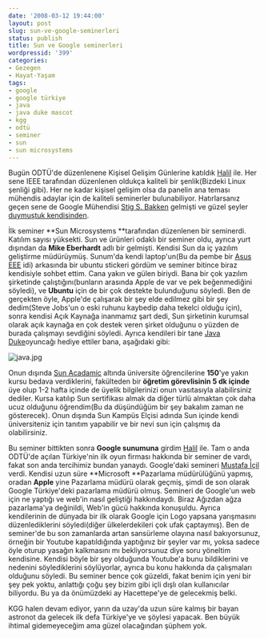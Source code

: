 ```yaml
---
date: '2008-03-12 19:44:00'
layout: post
slug: sun-ve-google-seminerleri
status: publish
title: Sun ve Google seminerleri
wordpressid: '399'
categories:
- Gezegen
- Hayat-Yaşam
tags:
- google
- google türkiye
- java
- java duke mascot
- kgg
- odtü
- seminer
- sun
- sun microsystems
---
```


Bugün ODTÜ'de düzenlenene Kişisel Gelişim Günlerine katıldık [Halil](http://kirikkalem.blogspot.com/) ile. Her sene IEEE tarafından düzenlenen oldukça kaliteli bir şenlik(Bizdeki Linux şenliği gibi). Her ne kadar kişisel gelişim olsa da panelin ana teması mühendis adaylar için de kaliteli seminerler bulunabiliyor. Hatırlarsanız geçen sene de Google Mühendisi [Stig S. Bakken](http://www.pvv.ntnu.no/~ssb/) gelmişti ve güzel şeyler [duymuştuk kendisinden](http://blog.arsln.org/odtude-google-yazilim-muhendisinden-bir-seminer/). 

İlk seminer **Sun Microsystems **tarafından düzenlenen bir seminerdi. Katılım sayısı yüksekti. Sun ve ürünleri odaklı bir seminer oldu, ayrıca yurt dışından da **Mike Eberhardt** adlı bir gelmişti. Kendisi Sun da iç yazılım geliştirme müdürüymüş. Sunum'da kendi laptop'un(Bu da pembe bir [Asus EEE](http://blog.arsln.org/asus-eee-pc-hakkindaki-dusuncelerim/) idi) arkasında bir ubuntu stickeri gördüm ve seminer bitince biraz kendisiyle sohbet ettim. Cana yakın ve gülen biriydi. Bana bir çok yazılım şirketinde çalıştığını(bunların arasında Apple de var ve pek beğenmediğini söyledi), ve **Ubuntu** için de bir çok destekte bulunduğunu söyledi. Ben de gerçekten öyle, Apple'de çalışarak bir şey elde edilmez gibi bir şey dedim(Steve Jobs'un o eski ruhunu kaybedip daha tekelci olduğu için), sonra kendisi Açık Kaynağa inanmamız şart dedi, Sun şirketinin kurumsal olarak açık kaynağa en çok destek veren şirket olduğunu o yüzden de burada çalışmayı sevdiğini söyledi. Ayrıca kendileri bir tane [Java Duke](http://www.java.com/en/dukeszone/)oyuncağı hediye ettiler bana, aşağıdaki gibi:

![java.jpg](http://blog.arsln.org/image/java.jpg)

Onun dışında [Sun Acadamic](http://www.sun.com/solutions/landing/industry/education/sai/index.xml) altında üniversite öğrencilerine **150**'ye yakın kursu bedava verdiklerini, fakülteden bir **öğretim görevlisinin 5 dk içinde** üye olup 1-2 hafta içinde de üyelik bilgilerinizi onun vasıtasıyla alabilirsiniz dediler. Kursa katılıp Sun sertifikası almak da diğer türlü almaktan çok daha ucuz olduğunu öğrendim(Bu da düşündüğüm bir şey bakalım zaman ne gösterecek). Onun dışında Sun Kampüs Elçisi adında Sun içinde kendi üniversiteniz için tanıtım yapabilir ve bir nevi sun için çalışmış da olabilirsiniz.

Bu seminer bittikten sonra **Google sunumuna** girdim [Halil](http://kirikkalem.blogspot.com/) ile. Tam o anda ODTÜ'de açılan Türkiye'nin ilk oyun firması hakkında bir seminer de vardı, fakat son anda tercihimiz bundan yanaydı. Google'daki semineri [Mustafa İçil](http://sozluk.sourtimes.org/show.asp?t=mustafa+icil) verdi. Kendisi uzun süre **Microsoft **Pazarlama müdürülüğünü yapmış, oradan **Apple** yine Pazarlama müdürü olarak geçmiş, şimdi de son olarak Google Türkiye'deki pazarlama müdürü olmuş. Semineri de Google'un web için ne yaptığı ve web'in nasıl geliştiği hakkındaydı. Biraz Ağızdan ağza pazarlama'ya değinildi, Web'in gücü hakkında konuşuldu. Ayrıca kendilerinin de dünyada bir ilk olarak Google için Logo yapsana yarışmasını düzenlediklerini söyledi(diğer ülkelerdekileri çok ufak çaptaymış). Ben de seminer'de bu son zamanlarda artan sansürleme olayına nasıl bakıyorsunuz, örneğin bir Youtube kapatıldığında yaptığınız bir şeyler var mı, yoksa sadece öyle oturup yasağın kalkmasını mı bekliyorsunuz diye soru yöneltim kendisine. Kendisi böyle bir şey olduğunda Youtube'a bunu bildiklerini ve nedenini söylediklerini söylüyorlar, ayrıca bu konu hakkında da çalışmaları olduğunu söyledi. Bu seminer bence çok güzeldi, fakat benim için yeni bir şey pek yoktu, anlattığı çoğu şey bizim gibi içli dışlı olan kullanıcılar biliyordu. Bu ya da önümüzdeki ay Hacettepe'ye de gelecekmiş belki. 

KGG halen devam ediyor, yarın da uzay'da uzun süre kalmış bir bayan astronot da gelecek ilk defa Türkiye'ye ve şöylesi yapacak. Ben büyük ihtimal gidemeyeceğim ama güzel olacağından şüphem yok. 
